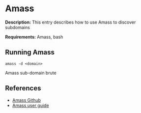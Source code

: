 # Amass

**Description:** This entry describes how to use Amass to discover subdomains

**Requirements:** Amass, bash

## Running Amass

```
amass -d <domain>
```

Amass sub-domain brute
  
## References
* [Amass Github](https://github.com/OWASP/Amass)
* [Amass user guide](https://github.com/OWASP/Amass/blob/master/doc/user_guide.md)
